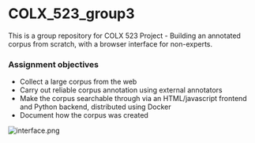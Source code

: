 # COLX_523_group3

This is a group repository for COLX 523 Project - Building an annotated corpus from scratch, with a browser interface for non-experts.

### Assignment objectives

- Collect a large corpus from the web
- Carry out reliable corpus annotation using external annotators
- Make the corpus searchable through via an HTML/javascript frontend and Python backend, distributed using Docker
- Document how the corpus was created

![interface.png](https://github.ubc.ca/us45/COLX_523_group3/blob/Sneha/interface.png)
